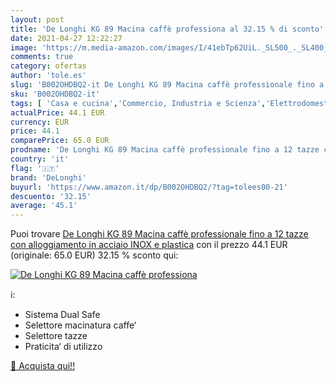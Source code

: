 ```yaml
---
layout: post
title: 'De Longhi KG 89 Macina caffè professiona al 32.15 % di sconto'
date: 2021-04-27 12:22:27
image: 'https://m.media-amazon.com/images/I/41ebTp62UiL._SL500_._SL400_.jpg'
comments: true
category: ofertas
author: 'tole.es'
slug: 'B002OHDBQ2-it De Longhi KG 89 Macina caffè professionale fino a 12 tazze...'
sku: 'B002OHDBQ2-it'
tags: [ 'Casa e cucina','Commercio, Industria e Scienza','Elettrodomestici','Macinacaffè','Macinacaffè elettrici','Macinacaffè elettrici con centrifuga','Tè e caffè','delonghi', ]
actualPrice: 44.1 EUR
currency: EUR
price: 44.1
comparePrice: 65.0 EUR
prodname: 'De Longhi KG 89 Macina caffè professionale fino a 12 tazze con alloggiamento in acciaio INOX e plastica'
country: 'it'
flag: '🇮🇹'
brand: 'DeLonghi'
buyurl: 'https://www.amazon.it/dp/B002OHDBQ2/?tag=tolees00-21'
descuento: '32.15'
average: '45.1'
---
```


Puoi trovare [De Longhi KG 89 Macina caffè professionale fino a 12 tazze con alloggiamento in acciaio INOX e plastica](https://www.amazon.it/dp/B002OHDBQ2/?tag=tolees00-21) con il prezzo 44.1 EUR (originale: 65.0 EUR) 32.15 % sconto qui:

[![De Longhi KG 89 Macina caffè professiona](https://m.media-amazon.com/images/I/41ebTp62UiL._SL500_._SL400_.jpg)](https://www.amazon.it/dp/B002OHDBQ2/?tag=tolees00-21)

ℹ️:

- Sistema Dual Safe
- Selettore macinatura caffe‘
- Selettore tazze
- Praticita‘ di utilizzo

[🛒 Acquista qui!!](https://www.amazon.it/dp/B002OHDBQ2/?tag=tolees00-21)
